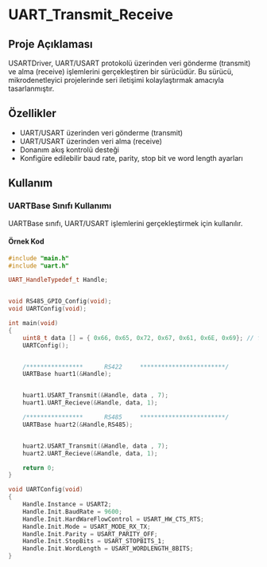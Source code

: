 # UART_Transmit_Receive
## Proje Açıklaması
USARTDriver, UART/USART protokolü üzerinden veri gönderme (transmit) ve alma (receive) işlemlerini gerçekleştiren bir sürücüdür. Bu sürücü, mikrodenetleyici projelerinde seri iletişimi kolaylaştırmak amacıyla tasarlanmıştır.

## Özellikler
- UART/USART üzerinden veri gönderme (transmit)
- UART/USART üzerinden veri alma (receive)
- Donanım akış kontrolü desteği
- Konfigüre edilebilir baud rate, parity, stop bit ve word length ayarları

## Kullanım

### UARTBase Sınıfı Kullanımı
UARTBase sınıfı, UART/USART işlemlerini gerçekleştirmek için kullanılır.

#### Örnek Kod
```cpp
#include "main.h"
#include "uart.h"

UART_HandleTypedef_t Handle;


void RS485_GPIO_Config(void);
void UARTConfig(void);

int main(void)
{
	uint8_t data [] = { 0x66, 0x65, 0x72, 0x67, 0x61, 0x6E, 0x69}; // f: 0x66 e: 0x65 r: 0x72 g: 0x67 a: 0x61 n: 0x6E i: 0x69
	UARTConfig();


	/****************      RS422     ************************/
	UARTBase huart1(&Handle);


	huart1.USART_Transmit(&Handle, data , 7);
	huart1.UART_Recieve(&Handle, data, 1);

	/****************      RS485     ************************/
	UARTBase huart2(&Handle,RS485);


	huart2.USART_Transmit(&Handle, data , 7);
	huart2.UART_Recieve(&Handle, data, 1);

	return 0;
}

void UARTConfig(void)
{
	Handle.Instance = USART2;
	Handle.Init.BaudRate = 9600;
	Handle.Init.HardWareFlowControl = USART_HW_CTS_RTS;
	Handle.Init.Mode = USART_MODE_RX_TX;
	Handle.Init.Parity = USART_PARITY_OFF;
	Handle.Init.StopBits = USART_STOPBITS_1;
	Handle.Init.WordLength = USART_WORDLENGTH_8BITS;
}
